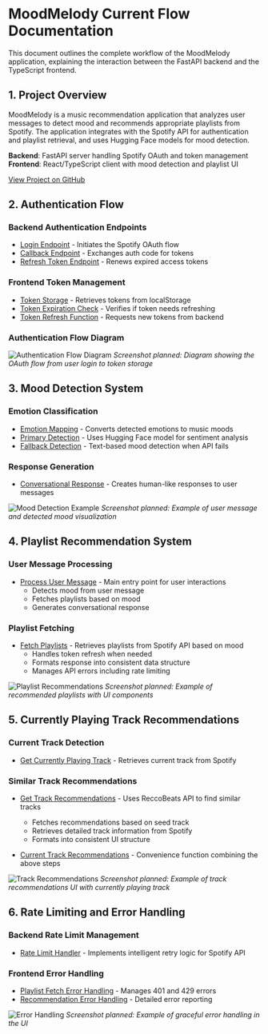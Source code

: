 # MoodMelody Current Flow Documentation

This document outlines the complete workflow of the MoodMelody application, explaining the interaction between the FastAPI backend and the TypeScript frontend.

## 1. Project Overview

MoodMelody is a music recommendation application that analyzes user messages to detect mood and recommends appropriate playlists from Spotify. The application integrates with the Spotify API for authentication and playlist retrieval, and uses Hugging Face models for mood detection.

**Backend**: FastAPI server handling Spotify OAuth and token management
**Frontend**: React/TypeScript client with mood detection and playlist UI

[View Project on GitHub](https://github.com/yourusername/moodmelody)

## 2. Authentication Flow

### Backend Authentication Endpoints

* [Login Endpoint](https://github.com/yourusername/moodmelody/blob/main/backend/main.py#L40-L50) - Initiates the Spotify OAuth flow
* [Callback Endpoint](https://github.com/yourusername/moodmelody/blob/main/backend/main.py#L52-L92) - Exchanges auth code for tokens
* [Refresh Token Endpoint](https://github.com/yourusername/moodmelody/blob/main/backend/main.py#L94-L121) - Renews expired access tokens

### Frontend Token Management

* [Token Storage](https://github.com/yourusername/moodmelody/blob/main/src/services/musicService.ts#L25-L30) - Retrieves tokens from localStorage
* [Token Expiration Check](https://github.com/yourusername/moodmelody/blob/main/src/services/musicService.ts#L32-L35) - Verifies if token needs refreshing
* [Token Refresh Function](https://github.com/yourusername/moodmelody/blob/main/src/services/musicService.ts#L37-L52) - Requests new tokens from backend

### Authentication Flow Diagram

![Authentication Flow Diagram](screenshot_placeholder.png)
*Screenshot planned: Diagram showing the OAuth flow from user login to token storage*

## 3. Mood Detection System

### Emotion Classification

* [Emotion Mapping](https://github.com/yourusername/moodmelody/blob/main/src/services/musicService.ts#L13-L24) - Converts detected emotions to music moods
* [Primary Detection](https://github.com/yourusername/moodmelody/blob/main/src/services/musicService.ts#L125-L137) - Uses Hugging Face model for sentiment analysis
* [Fallback Detection](https://github.com/yourusername/moodmelody/blob/main/src/services/musicService.ts#L140-L157) - Text-based mood detection when API fails

### Response Generation

* [Conversational Response](https://github.com/yourusername/moodmelody/blob/main/src/services/musicService.ts#L159-L189) - Creates human-like responses to user messages

![Mood Detection Example](screenshot_placeholder.png)
*Screenshot planned: Example of user message and detected mood visualization*

## 4. Playlist Recommendation System

### User Message Processing

* [Process User Message](https://github.com/yourusername/moodmelody/blob/main/src/services/musicService.ts#L191-L212) - Main entry point for user interactions
  - Detects mood from user message
  - Fetches playlists based on mood
  - Generates conversational response

### Playlist Fetching 

* [Fetch Playlists](https://github.com/yourusername/moodmelody/blob/main/src/services/musicService.ts#L54-L97) - Retrieves playlists from Spotify API based on mood
  - Handles token refresh when needed
  - Formats response into consistent data structure
  - Manages API errors including rate limiting

![Playlist Recommendations](screenshot_placeholder.png)
*Screenshot planned: Example of recommended playlists with UI components*

## 5. Currently Playing Track Recommendations

### Current Track Detection

* [Get Currently Playing Track](https://github.com/yourusername/moodmelody/blob/main/src/services/musicService.ts#L215-L231) - Retrieves current track from Spotify

### Similar Track Recommendations

* [Get Track Recommendations](https://github.com/yourusername/moodmelody/blob/main/src/services/musicService.ts#L234-L301) - Uses ReccoBeats API to find similar tracks
  - Fetches recommendations based on seed track
  - Retrieves detailed track information from Spotify
  - Formats into consistent UI structure

* [Current Track Recommendations](https://github.com/yourusername/moodmelody/blob/main/src/services/musicService.ts#L303-L307) - Convenience function combining the above steps

![Track Recommendations](screenshot_placeholder.png)
*Screenshot planned: Example of track recommendations UI with currently playing track*

## 6. Rate Limiting and Error Handling

### Backend Rate Limit Management

* [Rate Limit Handler](https://github.com/yourusername/moodmelody/blob/main/backend/main.py#L27-L48) - Implements intelligent retry logic for Spotify API

### Frontend Error Handling

* [Playlist Fetch Error Handling](https://github.com/yourusername/moodmelody/blob/main/src/services/musicService.ts#L85-L96) - Manages 401 and 429 errors
* [Recommendation Error Handling](https://github.com/yourusername/moodmelody/blob/main/src/services/musicService.ts#L294-L301) - Detailed error reporting

![Error Handling](screenshot_placeholder.png)
*Screenshot planned: Example of graceful error handling in the UI*
